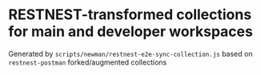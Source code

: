 # RESTNEST-transformed collections for main and developer workspaces

Generated by ```scripts/newman/restnest-e2e-sync-collection.js``` based on ```restnest-postman``` forked/augmented collections